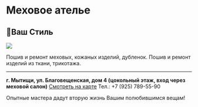 # Меховое ателье
## Ваш Стиль

![](https://avatars2.githubusercontent.com/u/7931665?u=4b11e74741209b4918ff8081d72ad3e6ba1cae6c&s=140)

Пошив и ремонт меховых, кожаных изделий, дубленок.
Пошив и ремонт изделий из ткани, трикотажа.

***

**г. Мытищи, ул. Благовещенская, дом 4 (цокольный этаж, вход через меховой салон)**
[Смотреть на карте](http://maps.yandex.ru/-/CVrZAR2r)
Тел.: +7 (925) 789-55-90

Опытные мастера дадут вторую жизнь Вашим полюбившимся вещам!
